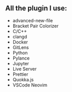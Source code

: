 ## All the plugin I use:
- advanced-new-file
- Bracket Pair Colorizer
- C/C++
- clangd
- Docker
- GitLens
- Python
- Pylance
- Jupyter
- Live Server
- Prettier
- Quokka.js
- VSCode Neovim
